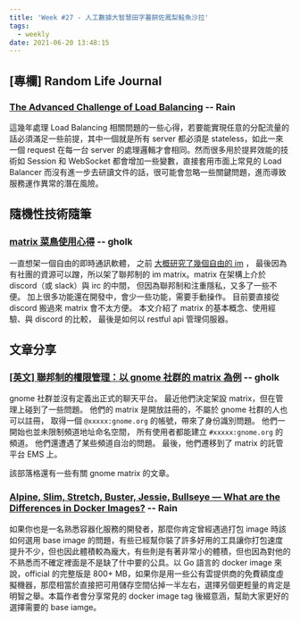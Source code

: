 ```yaml
---
title: 'Week #27 - 人工數據大智慧田字薯餅佐鳳梨鮭魚沙拉'
tags:
  - weekly
date: 2021-06-20 13:48:15
---
```


## [專欄] Random Life Journal
### [The Advanced Challenge of Load Balancing](https://medium.com/geekculture/the-advanced-challenge-of-load-balancing-6f6ef5f36ec4?source=friends_link&sk=c4fda7731a4d115c07b0693f43492101) -- Rain
這幾年處理 Load Balancing 相關問題的一些心得，若要能實現任意的分配流量的話必須滿足一些前提，其中一個就是所有 server 都必須是 stateless，如此一來一個 request 在每一台 server 的處理邏輯才會相同。然而很多用於提昇效能的技術如 Session 和 WebSocket 都會增加一些變數，直接套用市面上常見的 Load Balancer 而沒有進一步去研讀文件的話，很可能會忽略一些關鍵問題，進而導致服務運作異常的潛在風險。

## 隨機性技術隨筆
### [matrix 菜鳥使用心得](http://gholk.github.io/ccns-matrix-luser-review.html) -- gholk
一直想架一個自由的即時通訊軟體， 之前 [大概研究了幾個自由的 im](http://gholk.github.io/instant-message-app-future-work.html) ， 最後因為有社團的資源可以蹭，所以架了聯邦制的 im matrix。matrix 在架構上介於 discord（或 slack）與 irc 的中間， 但因為聯邦制和注重隱私，又多了一些不便。 加上很多功能還在開發中，會少一些功能，需要手動操作。 目前要直接從 discord 搬過來 matrix 會不太方便。 本文介紹了 matrix 的基本概念、使用經驗、與 discord 的比較， 最後是如何以 restful api 管理伺服器。

## 文章分享

### [[英文] 聯邦制的權限管理：以 gnome 社群的 matrix 為例](https://blog.ergaster.org/post/20210610-sovereignty-federated-system-gnome/) -- gholk
gnome 社群並沒有定義出正式的聊天平台。 最近他們決定架設 matrix，但在管理上碰到了一些問題。 他們的 matrix 是開放註冊的，不屬於 gnome 社群的人也可以註冊， 取得一個 `@xxxxx:gnome.org` 的帳號，帶來了身份識別問題。 他們一開始也並未限制頻道地址命名空間， 所有使用者都能建立 `#xxxxx:gnome.org` 的頻道。 他們還遭遇了某些頻道自治的問題。 最後，他們遷移到了 matrix 的託管平台 EMS 上。

該部落格還有一些有關 gnome matrix 的文章。

### [Alpine, Slim, Stretch, Buster, Jessie, Bullseye — What are the Differences in Docker Images?](https://medium.com/swlh/alpine-slim-stretch-buster-jessie-bullseye-bookworm-what-are-the-differences-in-docker-62171ed4531d) -- Rain
如果你也是一名熟悉容器化服務的開發者，那麼你肯定曾經遇過打包 image 時該如何選用 base image 的問題，有些已經幫你裝了許多好用的工具讓你打包速度提升不少，但也因此體積較為龐大，有些則是有著非常小的體積，但也因為對他的不熟悉而不確定裡面是不是缺了什中要的公具。以 Go 語言的 docker image 來說，official 的完整版是 800+ MB，如果你是用一些公有雲提供商的免費額度虛擬機器，那麼相當於直接把可用儲存空間佔掉一半左右，選擇另個更輕量的肯定是明智之舉。本篇作者會分享常見的 docker image tag 後綴意涵，幫助大家更好的選擇需要的 base iamge。
